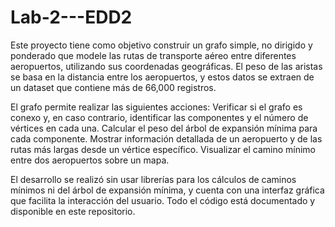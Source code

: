 # Lab-2---EDD2
 Este proyecto tiene como objetivo construir un grafo simple, no dirigido y ponderado que modele las rutas de transporte aéreo entre diferentes aeropuertos, utilizando sus coordenadas geográficas. El peso de las aristas se basa en la distancia entre los aeropuertos, y estos datos se extraen de un dataset que contiene más de 66,000 registros.
 
El grafo permite realizar las siguientes acciones:
Verificar si el grafo es conexo y, en caso contrario, identificar las componentes y el número de vértices en cada una.
Calcular el peso del árbol de expansión mínima para cada componente.
Mostrar información detallada de un aeropuerto y de las rutas más largas desde un vértice específico.
Visualizar el camino mínimo entre dos aeropuertos sobre un mapa.

El desarrollo se realizó sin usar librerías para los cálculos de caminos mínimos ni del árbol de expansión mínima, y cuenta con una interfaz gráfica que facilita la interacción del usuario. Todo el código está documentado y disponible en este repositorio.
